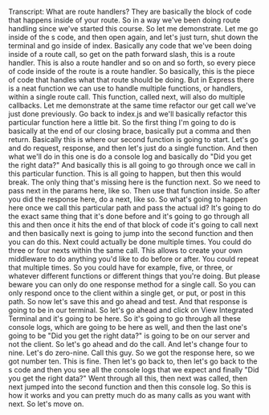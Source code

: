 Transcript: What are route handlers? They are basically the block of code that happens inside of your route. So in a way we've been doing route handling since we've started this course. So let me demonstrate. Let me go inside of the s code, and then open again, and let's just turn, shut down the terminal and go inside of index. Basically any code that we've been doing inside of a route call, so get on the path forward slash, this is a route handler. This is also a route handler and so on and so forth, so every piece of code inside of the route is a route handler. So basically, this is the piece of code that handles what that route should be doing. But in Express there is a neat function we can use to handle multiple functions, or handlers, within a single route call. This function, called next, will also do multiple callbacks. Let me demonstrate at the same time refactor our get call we've just done previously. Go back to index.js and we'll basically refactor this particular function here a little bit. So the first thing I'm going to do is basically at the end of our closing brace, basically put a comma and then return. Basically this is where our second function is going to start. Let's go and do request, response, and then let's just do a single function. And then what we'll do in this one is do a console log and basically do "Did you get the right data?" And basically this is all going to go through once we call in this particular function. This is all going to happen, but then this would break. The only thing that's missing here is the function next. So we need to pass next in the params here, like so. Then use that function inside. So after you did the response here, do a next, like so. So what's going to happen here once we call this particular path and pass the actual id? It's going to do the exact same thing that it's done before and it's going to go through all this and then once it hits the end of that block of code it's going to call next and then basically next is going to jump into the second function and then you can do this. Next could actually be done multiple times. You could do three or four nexts within the same call. This allows to create your own middleware to do anything you'd like to do before or after. You could repeat that multiple times. So you could have for example, five, or three, or whatever different functions or different things that you're doing. But please beware you can only do one response method for a single call. So you can only respond once to the client within a single get, or put, or post in this path. So now let's save this and go ahead and test. And that response is going to be in our terminal. So let's go ahead and click on View Integrated Terminal and it's going to be here. So it's going to go through all these console logs, which are going to be here as well, and then the last one's going to be "Did you get the right data?" is going to be on our server and not the client. So let's go ahead and do the call. And let's change four to nine. Let's do zero-nine. Call this guy. So we got the response here, so we got number ten. This is fine. Then let's go back to, then let's go back to the s code and then you see all the console logs that we expect and finally "Did you get the right data?" Went through all this, then next was called, then next jumped into the second function and then this console log. So this is how it works and you can pretty much do as many calls as you want with next. So let's move on.
